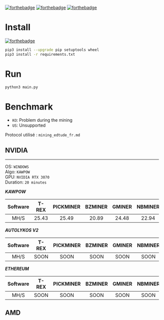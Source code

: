 [![forthebadge](https://forthebadge.com/images/badges/built-by-developers.svg)](https://forthebadge.com)
[![forthebadge](https://forthebadge.com/images/badges/built-with-love.svg)](https://forthebadge.com)
[![forthebadge](https://forthebadge.com/images/badges/made-with-python.svg)](https://forthebadge.com)

# Install
[![forthebadge](https://forthebadge.com/images/badges/works-on-my-machine.svg)](https://forthebadge.com)
```sh
pip3 install --upgrade pip setuptools wheel
pip3 install -r requirements.txt
```

# Run
```sh
python3 main.py
```

# Benchmark
* `KO`: Problem during the mining
* `US`: Unsupported

Protocol utilisé : `mining_edtude_fr.md`

## NVIDIA
---
OS: `WINDOWS`<br>
Algo: `KAWPOW`<br>
GPU: `NVIDIA RTX 3070`<br>
Duration: `20 minutes`<br>

___KAWPOW___

| Software | T-REX | PICKMINER | BZMINER | GMINER | NBMINER |
|:--------:|:-----:|:---------:|:-------:|:------:|:-------:|
|   MH/S   | 25.43 |   25.49   |  20.89  | 24.48  |  22.94  |


___AUTOLYKOS V2___

| Software | T-REX | PICKMINER | BZMINER | GMINER | NBMINER |
|:--------:|:-----:|:---------:|:-------:|:------:|:-------:|
|   MH/S   | SOON  |   SOON    |  SOON   |  SOON  |  SOON   |


___ETHEREUM___

| Software | T-REX | PICKMINER | BZMINER | GMINER | NBMINER |
|:--------:|:-----:|:---------:|:-------:|:------:|:-------:|
|   MH/S   | SOON  |   SOON    |  SOON   |  SOON  |  SOON   |


## AMD
